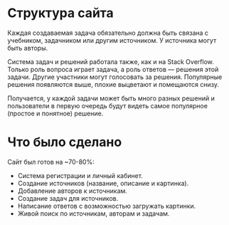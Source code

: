 # Структура сайта

Каждая создаваемая задача обязательно должна быть связана с учебником, задачником или другим источником.
У источника могут быть авторы.

Система задач и решений работала также, как и на Stack Overflow.
Только роль вопроса играет задача, а роль ответов — решения этой задачи.
Другие участники могут голосовать за решения.
Популярные решения появляются выше, плохие выцветают и помещаются снизу.

Получается, у каждой задачи может быть много разных решений и пользователи в первую очередь будут видеть самое популярное (простое и понятное) решение.

# Что было сделано

Сайт был готов на ~70-80%:

* Система регистрации и личный кабинет.
* Создание источников (название, описание и картинка).
* Добавление авторов к источникам.
* Создание задач для источников.
* Написание ответов с возможностью загружать картинки.
* Живой поиск по источникам, авторам и задачам.
